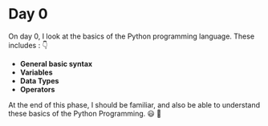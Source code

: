 # Day 0
On day 0, I look at the basics of the Python programming language. These includes : 👇

  - **General basic syntax**
  - **Variables**
  - **Data Types**
  - **Operators**

At the end of this phase, I should be familiar, and also be able to understand these basics of the Python Programming. 😃 👋
